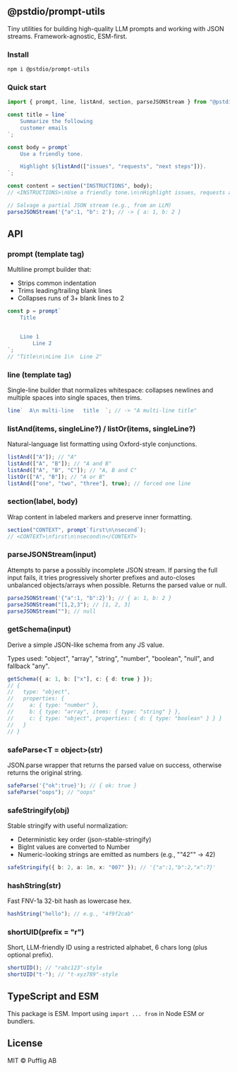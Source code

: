 ## @pstdio/prompt-utils

Tiny utilities for building high-quality LLM prompts and working with JSON streams. Framework-agnostic, ESM-first.

### Install

```bash
npm i @pstdio/prompt-utils
```

### Quick start

```ts
import { prompt, line, listAnd, section, parseJSONStream } from "@pstdio/prompt-utils";

const title = line`
	Summarize the following
	customer emails
`;

const body = prompt`
	Use a friendly tone.

	Highlight ${listAnd(["issues", "requests", "next steps"])}.
`;

const content = section("INSTRUCTIONS", body);
// <INSTRUCTIONS>\nUse a friendly tone.\n\nHighlight issues, requests and next steps.\n</INSTRUCTIONS>

// Salvage a partial JSON stream (e.g., from an LLM)
parseJSONStream('{"a":1, "b": 2'); // -> { a: 1, b: 2 }
```

## API

### prompt (template tag)

Multiline prompt builder that:

- Strips common indentation
- Trims leading/trailing blank lines
- Collapses runs of 3+ blank lines to 2

```ts
const p = prompt`
	Title


	Line 1
		Line 2
`;
// "Title\n\nLine 1\n  Line 2"
```

### line (template tag)

Single-line builder that normalizes whitespace: collapses newlines and multiple spaces into single spaces, then trims.

```ts
line`  A\n multi-line   title  `; // -> "A multi-line title"
```

### listAnd(items, singleLine?) / listOr(items, singleLine?)

Natural-language list formatting using Oxford-style conjunctions.

```ts
listAnd(["A"]); // "A"
listAnd(["A", "B"]); // "A and B"
listAnd(["A", "B", "C"]); // "A, B and C"
listOr(["A", "B"]); // "A or B"
listAnd(["one", "two", "three"], true); // forced one line
```

### section(label, body)

Wrap content in labeled markers and preserve inner formatting.

```ts
section("CONTEXT", prompt`first\n\nsecond`);
// <CONTEXT>\nfirst\n\nsecond\n</CONTEXT>
```

### parseJSONStream(input)

Attempts to parse a possibly incomplete JSON stream. If parsing the full input fails, it tries progressively shorter prefixes and auto-closes unbalanced objects/arrays when possible. Returns the parsed value or null.

```ts
parseJSONStream('{"a":1, "b":2}'); // { a: 1, b: 2 }
parseJSONStream("[1,2,3"); // [1, 2, 3]
parseJSONStream(""); // null
```

### getSchema(input)

Derive a simple JSON-like schema from any JS value.

Types used: "object", "array", "string", "number", "boolean", "null", and fallback "any".

```ts
getSchema({ a: 1, b: ["x"], c: { d: true } });
// {
//   type: "object",
//   properties: {
//     a: { type: "number" },
//     b: { type: "array", items: { type: "string" } },
//     c: { type: "object", properties: { d: { type: "boolean" } } }
//   }
// }
```

### safeParse<T = object>(str)

JSON.parse wrapper that returns the parsed value on success, otherwise returns the original string.

```ts
safeParse('{"ok":true}'); // { ok: true }
safeParse("oops"); // "oops"
```

### safeStringify(obj)

Stable stringify with useful normalization:

- Deterministic key order (json-stable-stringify)
- BigInt values are converted to Number
- Numeric-looking strings are emitted as numbers (e.g., "\"42\"" -> 42)

```ts
safeStringify({ b: 2, a: 1n, x: "007" }); // '{"a":1,"b":2,"x":7}'
```

### hashString(str)

Fast FNV-1a 32-bit hash as lowercase hex.

```ts
hashString("hello"); // e.g., "4f9f2cab"
```

### shortUID(prefix = "r")

Short, LLM-friendly ID using a restricted alphabet, 6 chars long (plus optional prefix).

```ts
shortUID(); // "rabc123"-style
shortUID("t-"); // "t-xyz789"-style
```

## TypeScript and ESM

This package is ESM. Import using `import ... from` in Node ESM or bundlers.

## License

MIT © Pufflig AB
